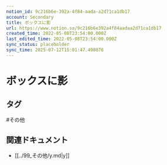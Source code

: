 ```yaml
---
notion_id: 9c216b6e-392a-4f84-aada-a2d71ca1db17
account: Secondary
title: ボックスに影
url: https://www.notion.so/9c216b6e392a4f84aadaa2d71ca1db17
created_time: 2022-05-08T23:54:00.000Z
last_edited_time: 2022-05-08T23:54:00.000Z
sync_status: placeholder
sync_time: 2025-07-12T15:01:47.498878
---
```

# ボックスに影


## タグ

#その他 

## 関連ドキュメント

- [[../99_その他/y.md|y]]

